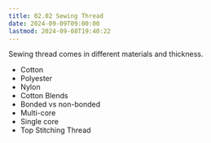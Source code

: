 ```yaml
---
title: 02.02 Sewing Thread
date: 2024-09-09T09:00:00
lastmod: 2024-09-08T19:40:22
---
```


Sewing thread comes in different materials and thickness.

- Cotton
- Polyester
- Nylon
- Cotton Blends
- Bonded vs non-bonded
- Multi-core
- Single core
- Top Stitching Thread
